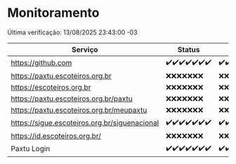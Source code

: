 # Monitoramento

Última verificação: 13/08/2025 23:43:00 -03

|Serviço|Status|Últimas 24h|
|---|---|---|
|https://github.com|<span title="2025-08-07: OK=22">✔️</span><span title="2025-08-08: OK=22">✔️</span><span title="2025-08-09: OK=23">✔️</span><span title="2025-08-10: OK=22">✔️</span><span title="2025-08-11: OK=22">✔️</span><span title="2025-08-12: OK=23">✔️</span><span title="2025-08-13: OK=2">✔️</span>|<span title="13/08/2025 00:44:00 -03 : 200">✔️</span><span title="13/08/2025 01:20:00 -03 : 200">✔️</span><span title="13/08/2025 02:12:00 -03 : 200">✔️</span><span title="13/08/2025 03:15:00 -03 : 200">✔️</span><span title="13/08/2025 04:12:00 -03 : 200">✔️</span><span title="13/08/2025 05:13:00 -03 : 200">✔️</span><span title="13/08/2025 06:12:00 -03 : 200">✔️</span><span title="13/08/2025 07:10:00 -03 : 200">✔️</span><span title="13/08/2025 08:08:00 -03 : 200">✔️</span><span title="13/08/2025 09:19:00 -03 : 200">✔️</span><span title="13/08/2025 10:28:00 -03 : 200">✔️</span><span title="13/08/2025 11:11:00 -03 : 200">✔️</span><span title="13/08/2025 12:08:00 -03 : 200">✔️</span><span title="13/08/2025 13:08:00 -03 : 200">✔️</span><span title="13/08/2025 14:07:00 -03 : 200">✔️</span><span title="13/08/2025 15:14:00 -03 : 200">✔️</span><span title="13/08/2025 16:07:00 -03 : 200">✔️</span><span title="13/08/2025 17:10:00 -03 : 200">✔️</span><span title="13/08/2025 18:08:00 -03 : 200">✔️</span><span title="13/08/2025 19:10:00 -03 : 200">✔️</span><span title="13/08/2025 20:09:00 -03 : 200">✔️</span><span title="13/08/2025 21:50:00 -03 : 200">✔️</span><span title="13/08/2025 23:43:00 -03 : 200">✔️</span>|
|https://paxtu.escoteiros.org.br|<span title="2025-08-07: Falhas=22">❌</span><span title="2025-08-08: Falhas=22">❌</span><span title="2025-08-09: Falhas=23">❌</span><span title="2025-08-10: Falhas=22">❌</span><span title="2025-08-11: Falhas=22">❌</span><span title="2025-08-12: Falhas=23">❌</span><span title="2025-08-13: Falhas=2">❌</span>|<span title="13/08/2025 00:44:00 -03 : 403">❌</span><span title="13/08/2025 01:20:00 -03 : 403">❌</span><span title="13/08/2025 02:12:00 -03 : 403">❌</span><span title="13/08/2025 03:15:00 -03 : 403">❌</span><span title="13/08/2025 04:12:00 -03 : 403">❌</span><span title="13/08/2025 05:13:00 -03 : 403">❌</span><span title="13/08/2025 06:12:00 -03 : 403">❌</span><span title="13/08/2025 07:10:00 -03 : 403">❌</span><span title="13/08/2025 08:08:00 -03 : 403">❌</span><span title="13/08/2025 09:19:00 -03 : 403">❌</span><span title="13/08/2025 10:28:00 -03 : 403">❌</span><span title="13/08/2025 11:11:00 -03 : 403">❌</span><span title="13/08/2025 12:08:00 -03 : 403">❌</span><span title="13/08/2025 13:08:00 -03 : 403">❌</span><span title="13/08/2025 14:07:00 -03 : 403">❌</span><span title="13/08/2025 15:14:00 -03 : 403">❌</span><span title="13/08/2025 16:07:00 -03 : 403">❌</span><span title="13/08/2025 17:10:00 -03 : 403">❌</span><span title="13/08/2025 18:08:00 -03 : 403">❌</span><span title="13/08/2025 19:10:00 -03 : 403">❌</span><span title="13/08/2025 20:09:00 -03 : 403">❌</span><span title="13/08/2025 21:50:00 -03 : 403">❌</span><span title="13/08/2025 23:43:00 -03 : 403">❌</span>|
|https://escoteiros.org.br|<span title="2025-08-07: Falhas=22">❌</span><span title="2025-08-08: Falhas=22">❌</span><span title="2025-08-09: Falhas=23">❌</span><span title="2025-08-10: Falhas=22">❌</span><span title="2025-08-11: Falhas=22">❌</span><span title="2025-08-12: Falhas=23">❌</span><span title="2025-08-13: Falhas=2">❌</span>|<span title="13/08/2025 00:44:00 -03 : 403">❌</span><span title="13/08/2025 01:20:00 -03 : 403">❌</span><span title="13/08/2025 02:12:00 -03 : 403">❌</span><span title="13/08/2025 03:15:00 -03 : 403">❌</span><span title="13/08/2025 04:12:00 -03 : 403">❌</span><span title="13/08/2025 05:13:00 -03 : 403">❌</span><span title="13/08/2025 06:12:00 -03 : 403">❌</span><span title="13/08/2025 07:10:00 -03 : 403">❌</span><span title="13/08/2025 08:08:00 -03 : 403">❌</span><span title="13/08/2025 09:19:00 -03 : 403">❌</span><span title="13/08/2025 10:28:00 -03 : 403">❌</span><span title="13/08/2025 11:11:00 -03 : 403">❌</span><span title="13/08/2025 12:08:00 -03 : 403">❌</span><span title="13/08/2025 13:08:00 -03 : 403">❌</span><span title="13/08/2025 14:07:00 -03 : 403">❌</span><span title="13/08/2025 15:14:00 -03 : 403">❌</span><span title="13/08/2025 16:07:00 -03 : 403">❌</span><span title="13/08/2025 17:10:00 -03 : 403">❌</span><span title="13/08/2025 18:08:00 -03 : 403">❌</span><span title="13/08/2025 19:10:00 -03 : 403">❌</span><span title="13/08/2025 20:09:00 -03 : 403">❌</span><span title="13/08/2025 21:50:00 -03 : 403">❌</span><span title="13/08/2025 23:43:00 -03 : 403">❌</span>|
|https://paxtu.escoteiros.org.br/paxtu|<span title="2025-08-07: Falhas=22">❌</span><span title="2025-08-08: Falhas=22">❌</span><span title="2025-08-09: Falhas=23">❌</span><span title="2025-08-10: Falhas=22">❌</span><span title="2025-08-11: Falhas=22">❌</span><span title="2025-08-12: Falhas=23">❌</span><span title="2025-08-13: Falhas=2">❌</span>|<span title="13/08/2025 00:44:00 -03 : 403">❌</span><span title="13/08/2025 01:20:00 -03 : 403">❌</span><span title="13/08/2025 02:12:00 -03 : 403">❌</span><span title="13/08/2025 03:15:00 -03 : 403">❌</span><span title="13/08/2025 04:12:00 -03 : 403">❌</span><span title="13/08/2025 05:13:00 -03 : 403">❌</span><span title="13/08/2025 06:12:00 -03 : 403">❌</span><span title="13/08/2025 07:10:00 -03 : 403">❌</span><span title="13/08/2025 08:08:00 -03 : 403">❌</span><span title="13/08/2025 09:19:00 -03 : 403">❌</span><span title="13/08/2025 10:28:00 -03 : 403">❌</span><span title="13/08/2025 11:11:00 -03 : 403">❌</span><span title="13/08/2025 12:08:00 -03 : 403">❌</span><span title="13/08/2025 13:08:00 -03 : 403">❌</span><span title="13/08/2025 14:07:00 -03 : 403">❌</span><span title="13/08/2025 15:14:00 -03 : 403">❌</span><span title="13/08/2025 16:07:00 -03 : 403">❌</span><span title="13/08/2025 17:10:00 -03 : 403">❌</span><span title="13/08/2025 18:08:00 -03 : 403">❌</span><span title="13/08/2025 19:10:00 -03 : 403">❌</span><span title="13/08/2025 20:09:00 -03 : 403">❌</span><span title="13/08/2025 21:50:00 -03 : 403">❌</span><span title="13/08/2025 23:43:00 -03 : 403">❌</span>|
|https://paxtu.escoteiros.org.br/meupaxtu|<span title="2025-08-07: Falhas=22">❌</span><span title="2025-08-08: Falhas=22">❌</span><span title="2025-08-09: Falhas=23">❌</span><span title="2025-08-10: Falhas=22">❌</span><span title="2025-08-11: Falhas=22">❌</span><span title="2025-08-12: Falhas=23">❌</span><span title="2025-08-13: Falhas=2">❌</span>|<span title="13/08/2025 00:44:00 -03 : 403">❌</span><span title="13/08/2025 01:20:00 -03 : 403">❌</span><span title="13/08/2025 02:12:00 -03 : 403">❌</span><span title="13/08/2025 03:15:00 -03 : 403">❌</span><span title="13/08/2025 04:12:00 -03 : 403">❌</span><span title="13/08/2025 05:13:00 -03 : 403">❌</span><span title="13/08/2025 06:13:00 -03 : 403">❌</span><span title="13/08/2025 07:10:00 -03 : 403">❌</span><span title="13/08/2025 08:08:00 -03 : 403">❌</span><span title="13/08/2025 09:19:00 -03 : 403">❌</span><span title="13/08/2025 10:28:00 -03 : 403">❌</span><span title="13/08/2025 11:11:00 -03 : 403">❌</span><span title="13/08/2025 12:08:00 -03 : 403">❌</span><span title="13/08/2025 13:08:00 -03 : 403">❌</span><span title="13/08/2025 14:07:00 -03 : 403">❌</span><span title="13/08/2025 15:14:00 -03 : 403">❌</span><span title="13/08/2025 16:07:00 -03 : 403">❌</span><span title="13/08/2025 17:10:00 -03 : 403">❌</span><span title="13/08/2025 18:08:00 -03 : 403">❌</span><span title="13/08/2025 19:10:00 -03 : 403">❌</span><span title="13/08/2025 20:09:00 -03 : 403">❌</span><span title="13/08/2025 21:50:00 -03 : 403">❌</span><span title="13/08/2025 23:43:00 -03 : 403">❌</span>|
|https://sigue.escoteiros.org.br/siguenacional|<span title="2025-08-07: OK=22">✔️</span><span title="2025-08-08: OK=22">✔️</span><span title="2025-08-09: OK=23">✔️</span><span title="2025-08-10: OK=22">✔️</span><span title="2025-08-11: OK=22">✔️</span><span title="2025-08-12: OK=23">✔️</span><span title="2025-08-13: OK=2">✔️</span>|<span title="13/08/2025 00:44:00 -03 : 200">✔️</span><span title="13/08/2025 01:20:00 -03 : 200">✔️</span><span title="13/08/2025 02:12:00 -03 : 200">✔️</span><span title="13/08/2025 03:15:00 -03 : 200">✔️</span><span title="13/08/2025 04:12:00 -03 : 200">✔️</span><span title="13/08/2025 05:13:00 -03 : 200">✔️</span><span title="13/08/2025 06:13:00 -03 : 200">✔️</span><span title="13/08/2025 07:10:00 -03 : 200">✔️</span><span title="13/08/2025 08:08:00 -03 : 200">✔️</span><span title="13/08/2025 09:19:00 -03 : 200">✔️</span><span title="13/08/2025 10:28:00 -03 : 200">✔️</span><span title="13/08/2025 11:11:00 -03 : 200">✔️</span><span title="13/08/2025 12:08:00 -03 : 200">✔️</span><span title="13/08/2025 13:08:00 -03 : 200">✔️</span><span title="13/08/2025 14:07:00 -03 : 0">❌</span><span title="13/08/2025 15:14:00 -03 : 200">✔️</span><span title="13/08/2025 16:07:00 -03 : 200">✔️</span><span title="13/08/2025 17:10:00 -03 : 200">✔️</span><span title="13/08/2025 18:08:00 -03 : 200">✔️</span><span title="13/08/2025 19:10:00 -03 : 200">✔️</span><span title="13/08/2025 20:09:00 -03 : 200">✔️</span><span title="13/08/2025 21:50:00 -03 : 200">✔️</span><span title="13/08/2025 23:43:00 -03 : 200">✔️</span>|
|https://id.escoteiros.org.br/|<span title="2025-08-07: Falhas=22">❌</span><span title="2025-08-08: Falhas=22">❌</span><span title="2025-08-09: Falhas=23">❌</span><span title="2025-08-10: Falhas=22">❌</span><span title="2025-08-11: Falhas=22">❌</span><span title="2025-08-12: Falhas=23">❌</span><span title="2025-08-13: Falhas=2">❌</span>|<span title="13/08/2025 00:44:00 -03 : 403">❌</span><span title="13/08/2025 01:20:00 -03 : 403">❌</span><span title="13/08/2025 02:12:00 -03 : 403">❌</span><span title="13/08/2025 03:15:00 -03 : 403">❌</span><span title="13/08/2025 04:12:00 -03 : 403">❌</span><span title="13/08/2025 05:13:00 -03 : 403">❌</span><span title="13/08/2025 06:13:00 -03 : 403">❌</span><span title="13/08/2025 07:10:00 -03 : 403">❌</span><span title="13/08/2025 08:08:00 -03 : 403">❌</span><span title="13/08/2025 09:19:00 -03 : 403">❌</span><span title="13/08/2025 10:28:00 -03 : 403">❌</span><span title="13/08/2025 11:11:00 -03 : 403">❌</span><span title="13/08/2025 12:08:00 -03 : 403">❌</span><span title="13/08/2025 13:08:00 -03 : 403">❌</span><span title="13/08/2025 14:07:00 -03 : 403">❌</span><span title="13/08/2025 15:14:00 -03 : 403">❌</span><span title="13/08/2025 16:07:00 -03 : 403">❌</span><span title="13/08/2025 17:10:00 -03 : 403">❌</span><span title="13/08/2025 18:08:00 -03 : 403">❌</span><span title="13/08/2025 19:10:00 -03 : 403">❌</span><span title="13/08/2025 20:09:00 -03 : 403">❌</span><span title="13/08/2025 21:50:00 -03 : 403">❌</span><span title="13/08/2025 23:43:00 -03 : 403">❌</span>|
|Paxtu Login|<span title="2025-08-07: OK=22">✔️</span><span title="2025-08-08: OK=22">✔️</span><span title="2025-08-09: OK=23">✔️</span><span title="2025-08-10: OK=22">✔️</span><span title="2025-08-11: OK=22">✔️</span><span title="2025-08-12: OK=23">✔️</span><span title="2025-08-13: OK=2">✔️</span>|<span title="13/08/2025 00:44:00 -03 : 200">✔️</span><span title="13/08/2025 01:20:00 -03 : 200">✔️</span><span title="13/08/2025 02:12:00 -03 : 200">✔️</span><span title="13/08/2025 03:15:00 -03 : 200">✔️</span><span title="13/08/2025 04:12:00 -03 : 200">✔️</span><span title="13/08/2025 05:13:00 -03 : 200">✔️</span><span title="13/08/2025 06:13:00 -03 : 200">✔️</span><span title="13/08/2025 07:10:00 -03 : 200">✔️</span><span title="13/08/2025 08:08:00 -03 : 200">✔️</span><span title="13/08/2025 09:19:00 -03 : 200">✔️</span><span title="13/08/2025 10:28:00 -03 : 200">✔️</span><span title="13/08/2025 11:11:00 -03 : 200">✔️</span><span title="13/08/2025 12:08:00 -03 : 200">✔️</span><span title="13/08/2025 13:08:00 -03 : 200">✔️</span><span title="13/08/2025 14:07:00 -03 : 504">❌</span><span title="13/08/2025 15:14:00 -03 : 200">✔️</span><span title="13/08/2025 16:07:00 -03 : 200">✔️</span><span title="13/08/2025 17:10:00 -03 : 200">✔️</span><span title="13/08/2025 18:08:00 -03 : 200">✔️</span><span title="13/08/2025 19:10:00 -03 : 200">✔️</span><span title="13/08/2025 20:09:00 -03 : 200">✔️</span><span title="13/08/2025 21:50:00 -03 : 200">✔️</span><span title="13/08/2025 23:43:00 -03 : 200">✔️</span>|
